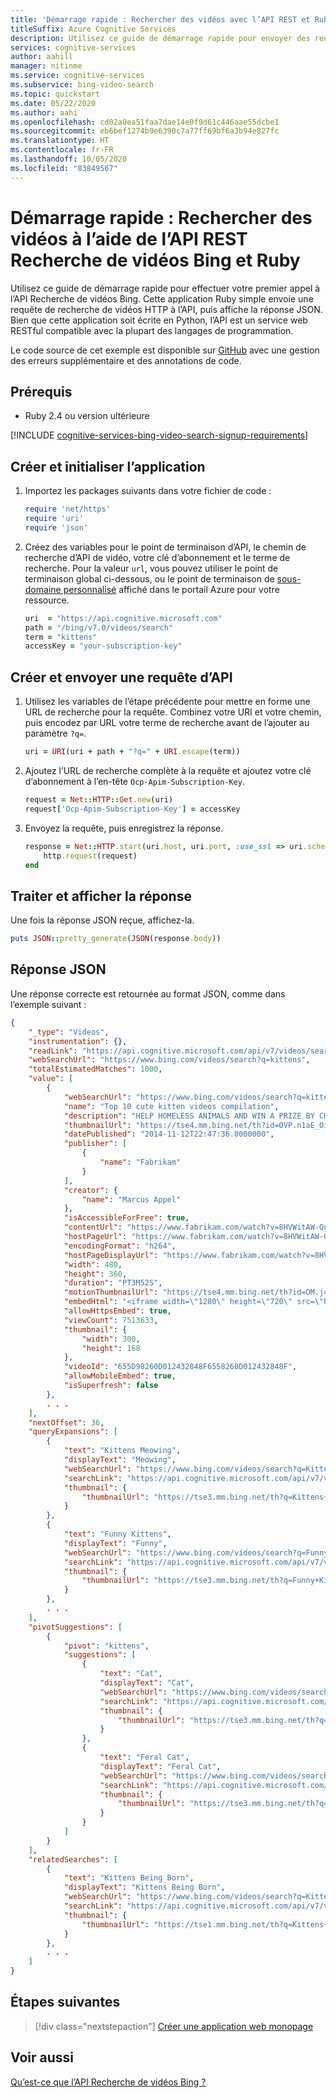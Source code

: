 ```yaml
---
title: 'Démarrage rapide : Rechercher des vidéos avec l’API REST et Ruby - Recherche de vidéos Bing'
titleSuffix: Azure Cognitive Services
description: Utilisez ce guide de démarrage rapide pour envoyer des requêtes de recherche de vidéos à l’API REST Recherche de vidéos Bing en utilisant Ruby.
services: cognitive-services
author: aahill
manager: nitinme
ms.service: cognitive-services
ms.subservice: bing-video-search
ms.topic: quickstart
ms.date: 05/22/2020
ms.author: aahi
ms.openlocfilehash: cd02a0ea51faa7dae14e0f9d61c446aae55dcbe1
ms.sourcegitcommit: eb6bef1274b9e6390c7a77ff69bf6a3b94e827fc
ms.translationtype: HT
ms.contentlocale: fr-FR
ms.lasthandoff: 10/05/2020
ms.locfileid: "83849567"
---
```

# <a name="quickstart-search-for-videos-using-the-bing-video-search-rest-api-and-ruby"></a>Démarrage rapide : Rechercher des vidéos à l’aide de l’API REST Recherche de vidéos Bing et Ruby

Utilisez ce guide de démarrage rapide pour effectuer votre premier appel à l’API Recherche de vidéos Bing. Cette application Ruby simple envoie une requête de recherche de vidéos HTTP à l’API, puis affiche la réponse JSON. Bien que cette application soit écrite en Python, l’API est un service web RESTful compatible avec la plupart des langages de programmation. 

Le code source de cet exemple est disponible sur [GitHub](https://github.com/Azure-Samples/cognitive-services-REST-api-samples/blob/master/ruby/Search/BingVideoSearchv7.rb) avec une gestion des erreurs supplémentaire et des annotations de code.

## <a name="prerequisites"></a>Prérequis

* Ruby 2.4 ou version ultérieure

[!INCLUDE [cognitive-services-bing-video-search-signup-requirements](../../../../includes/cognitive-services-bing-video-search-signup-requirements.md)]

## <a name="create-and-initialize-the-application"></a>Créer et initialiser l’application

1. Importez les packages suivants dans votre fichier de code :

    ```ruby
    require 'net/https'
    require 'uri'
    require 'json'
    ```

2. Créez des variables pour le point de terminaison d’API, le chemin de recherche d’API de vidéo, votre clé d’abonnement et le terme de recherche. Pour la valeur `url`, vous pouvez utiliser le point de terminaison global ci-dessous, ou le point de terminaison de [sous-domaine personnalisé](../../../cognitive-services/cognitive-services-custom-subdomains.md) affiché dans le portail Azure pour votre ressource.

    ```ruby
    uri  = "https://api.cognitive.microsoft.com"
    path = "/bing/v7.0/videos/search"
    term = "kittens"
    accessKey = "your-subscription-key" 
    ```

## <a name="create-and-send-an-api-request"></a>Créer et envoyer une requête d’API

1. Utilisez les variables de l’étape précédente pour mettre en forme une URL de recherche pour la requête. Combinez votre URI et votre chemin, puis encodez par URL votre terme de recherche avant de l’ajouter au paramètre `?q=`.

    ```ruby
    uri = URI(uri + path + "?q=" + URI.escape(term))
    ```

2. Ajoutez l’URL de recherche complète à la requête et ajoutez votre clé d’abonnement à l’en-tête `Ocp-Apim-Subscription-Key`.
    
    ``` ruby
    request = Net::HTTP::Get.new(uri)
    request['Ocp-Apim-Subscription-Key'] = accessKey
    ```

3. Envoyez la requête, puis enregistrez la réponse.
    
    ```ruby
    response = Net::HTTP.start(uri.host, uri.port, :use_ssl => uri.scheme == 'https') do |http|
        http.request(request)
    end
    ```

## <a name="process-and-view-the-response"></a>Traiter et afficher la réponse

Une fois la réponse JSON reçue, affichez-la.

```ruby
puts JSON::pretty_generate(JSON(response.body))
```

## <a name="json-response"></a>Réponse JSON

Une réponse correcte est retournée au format JSON, comme dans l’exemple suivant :

```json
{
    "_type": "Videos",
    "instrumentation": {},
    "readLink": "https://api.cognitive.microsoft.com/api/v7/videos/search?q=kittens",
    "webSearchUrl": "https://www.bing.com/videos/search?q=kittens",
    "totalEstimatedMatches": 1000,
    "value": [
        {
            "webSearchUrl": "https://www.bing.com/videos/search?q=kittens&view=...",
            "name": "Top 10 cute kitten videos compilation",
            "description": "HELP HOMELESS ANIMALS AND WIN A PRIZE BY CHOOSING...",
            "thumbnailUrl": "https://tse4.mm.bing.net/th?id=OVP.n1aE_Oikl4MtzBb...",
            "datePublished": "2014-11-12T22:47:36.0000000",
            "publisher": [
                {
                    "name": "Fabrikam"
                }
            ],
            "creator": {
                "name": "Marcus Appel"
            },
            "isAccessibleForFree": true,
            "contentUrl": "https://www.fabrikam.com/watch?v=8HVWitAW-Qg",
            "hostPageUrl": "https://www.fabrikam.com/watch?v=8HVWitAW-Qg",
            "encodingFormat": "h264",
            "hostPageDisplayUrl": "https://www.fabrikam.com/watch?v=8HVWitAW-Qg",
            "width": 480,
            "height": 360,
            "duration": "PT3M52S",
            "motionThumbnailUrl": "https://tse4.mm.bing.net/th?id=OM.j4QyJAENJphdZQ_1501386166&pid=Api",
            "embedHtml": "<iframe width=\"1280\" height=\"720\" src=\"https://www.fabrikam.com/embed/8HVWitAW-Qg?autoplay=1\" frameborder=\"0\" allowfullscreen></iframe>",
            "allowHttpsEmbed": true,
            "viewCount": 7513633,
            "thumbnail": {
                "width": 300,
                "height": 168
            },
            "videoId": "655D98260D012432848F6558260D012432848F",
            "allowMobileEmbed": true,
            "isSuperfresh": false
        },
        . . .
    ],
    "nextOffset": 36,
    "queryExpansions": [
        {
            "text": "Kittens Meowing",
            "displayText": "Meowing",
            "webSearchUrl": "https://www.bing.com/videos/search?q=Kittens+Meowing...",
            "searchLink": "https://api.cognitive.microsoft.com/api/v7/videos/search...",
            "thumbnail": {
                "thumbnailUrl": "https://tse3.mm.bing.net/th?q=Kittens+Meowing&pid..."
            }
        },
        {
            "text": "Funny Kittens",
            "displayText": "Funny",
            "webSearchUrl": "https://www.bing.com/videos/search?q=Funny+Kittens...",
            "searchLink": "https://api.cognitive.microsoft.com/api/v7/videos/search...",
            "thumbnail": {
                "thumbnailUrl": "https://tse3.mm.bing.net/th?q=Funny+Kittens&..."
            }
        },
        . . .
    ],
    "pivotSuggestions": [
        {
            "pivot": "kittens",
            "suggestions": [
                {
                    "text": "Cat",
                    "displayText": "Cat",
                    "webSearchUrl": "https://www.bing.com/videos/search?q=Cat...",
                    "searchLink": "https://api.cognitive.microsoft.com/api/v7/videos/search?...",
                    "thumbnail": {
                        "thumbnailUrl": "https://tse3.mm.bing.net/th?q=Cat&pid=Api..."
                    }
                },
                {
                    "text": "Feral Cat",
                    "displayText": "Feral Cat",
                    "webSearchUrl": "https://www.bing.com/videos/search?q=Feral+Cat...",
                    "searchLink": "https://api.cognitive.microsoft.com/api/v7/videos/search...",
                    "thumbnail": {
                        "thumbnailUrl": "https://tse3.mm.bing.net/th?q=Feral+Cat&pid=Api&..."
                    }
                }
            ]
        }
    ],
    "relatedSearches": [
        {
            "text": "Kittens Being Born",
            "displayText": "Kittens Being Born",
            "webSearchUrl": "https://www.bing.com/videos/search?q=Kittens+Being+Born...",
            "searchLink": "https://api.cognitive.microsoft.com/api/v7/videos/search?...",
            "thumbnail": {
                "thumbnailUrl": "https://tse1.mm.bing.net/th?q=Kittens+Being+Born&pid=..."
            }
        },
        . . .
    ]
}
```


## <a name="next-steps"></a>Étapes suivantes

> [!div class="nextstepaction"]
> [Créer une application web monopage](../tutorial-bing-video-search-single-page-app.md)

## <a name="see-also"></a>Voir aussi 

 [Qu’est-ce que l’API Recherche de vidéos Bing ?](../overview.md)

